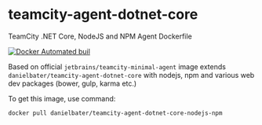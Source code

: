 # teamcity-agent-dotnet-core
TeamCity .NET Core, NodeJS and NPM Agent Dockerfile

[![Docker Automated buil](https://img.shields.io/docker/automated/jrottenberg/ffmpeg.svg)](https://hub.docker.com/r/danielbater/teamcity-agent-dotnet-core-nodejs-npm/builds/)

Based on official `jetbrains/teamcity-minimal-agent` image extends `danielbater/teamcity-agent-dotnet-core` with nodejs, npm and various web dev packages (bower, gulp, karma etc.)

To get this image, use command:

```
docker pull danielbater/teamcity-agent-dotnet-core-nodejs-npm
```
